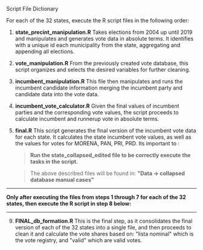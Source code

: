 

Script File Dictionary

For each of the 32 states, execute the R script files in the following order:

1. **state_precint_manipulation.R**
   Takes elections from 2004 up until 2019 and manipulates and generates vote data in absolute terms.
   It identifies with a unique id each municipality from the state, aggregating and appending all elections.

3. **vote_manipulation.R**
   From the previously created vote database, this script organizes and selects the desired variables for further cleaning.

4. **incumbent_manipulation.R**
   This file then manipulates and runs the incumbent candidate information merging the incumbent party and candidate data into the vote data.
   
6. **incumbent_vote_calculator.R**
   Given the final values of incumbent parties and the corresponding vote values, the script proceeds to calculate incumbent and runnerup vote in absolute terms.

7. **final.R**
   This script generates the final version of the incumbent vote data for each state.
   It calculates the state incumbent vote values, as well as the values for votes for MORENA, PAN, PRI, PRD.
   Its important to :
    > **Run the state_collapsed_edited file to be correctly execute the tasks in the script.**
    
    > The above described files will be found in: **"Data -> collapsed database manual cases"**


**                                                                                                                       **
   **Only after executing the files from steps 1 through 7 for each of the 32 states, then execute the R script in step 8 below:**
**                                                                                                                       **
     
9. **FINAL_db_formation.R**
   This is the final step, as it consolidates the final version of each of the 32 states into a single file, and then proceeds to clean it and    calculate the vote shares based on: "lista nominal" which is the vote registry, and "valid" which are valid votes. 

